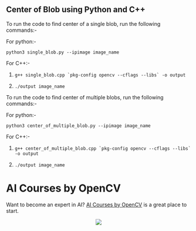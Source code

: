 ## Center of Blob using Python and C++

To run the code to find center of a single blob, run the following commands:-

For python:-

`python3 single_blob.py --ipimage image_name`


For C++:-

1. ``g++ single_blob.cpp `pkg-config opencv --cflags --libs` -o output``

2. `./output image_name`

To run the code to find center of multiple blobs, run the following commands:-

For python:-

`python3 center_of_multiple_blob.py --ipimage image_name`

For C++:-

1. ``g++ center_of_multiple_blob.cpp `pkg-config opencv --cflags --libs` -o output``

2. `./output image_name`


# AI Courses by OpenCV

Want to become an expert in AI? [AI Courses by OpenCV](https://opencv.org/courses/) is a great place to start. 

<a href="https://opencv.org/courses/">
<p align="center"> 
<img src="https://www.learnopencv.com/wp-content/uploads/2020/04/AI-Courses-By-OpenCV-Github.png">
</p>
</a>

